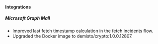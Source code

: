 
#### Integrations
##### Microsoft Graph Mail
- Improved last fetch timestamp calculation in the fetch incidents flow.
- Upgraded the Docker image to demisto/crypto:1.0.0.12807.